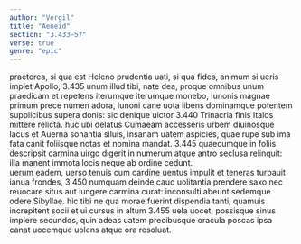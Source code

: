 ```yaml
---
author: "Vergil"
title: "Aeneid"
section: "3.433–57"
verse: true
genre: "epic"
---
```


praeterea, si qua est Heleno prudentia uati,
si qua fides, animum si ueris implet Apollo,
3.435
unum illud tibi, nate dea, proque omnibus unum
praedicam et repetens iterumque iterumque monebo,
Iunonis magnae primum prece numen adora,
Iunoni cane uota libens dominamque potentem
supplicibus supera donis: sic denique uictor
3.440
Trinacria finis Italos mittere relicta.
huc ubi delatus Cumaeam accesseris urbem
diuinosque lacus et Auerna sonantia siluis,
insanam uatem aspicies, quae rupe sub ima
fata canit foliisque notas et nomina mandat.
3.445
quaecumque in foliis descripsit carmina uirgo
digerit in numerum atque antro seclusa relinquit:
illa manent immota locis neque ab ordine cedunt.  
uerum eadem, uerso tenuis cum cardine uentus
impulit et teneras turbauit ianua frondes,
3.450
numquam deinde cauo uolitantia prendere saxo
nec reuocare situs aut iungere carmina curat:
inconsulti abeunt sedemque odere Sibyllae.
hic tibi ne qua morae fuerint dispendia tanti,
quamuis increpitent socii et ui cursus in altum
3.455
uela uocet, possisque sinus implere secundos,
quin adeas uatem precibusque oracula poscas
ipsa canat uocemque uolens atque ora resoluat.